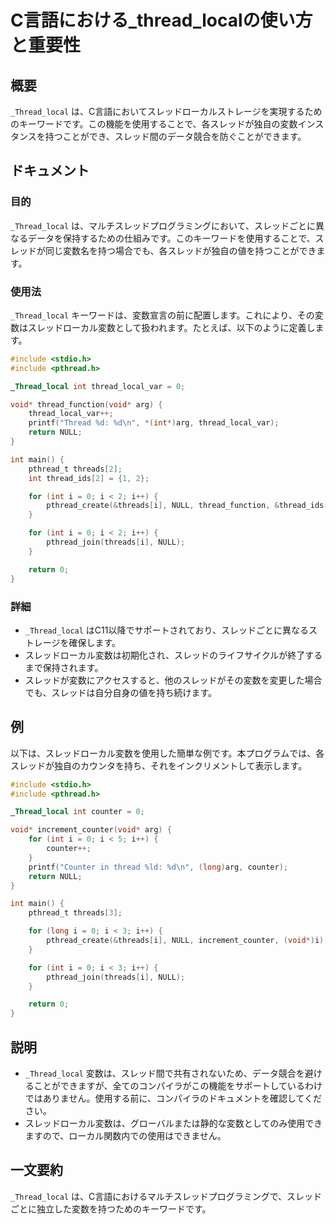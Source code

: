 <!--
Meta Description: # C言語における_thread_localの使い方と重要性 ## 概要 `_Thread_local` は、C言語においてスレッドローカルストレージを実現するためのキーワードです。この機能を使用することで、各スレッドが独自の変数インスタンスを持つことができ、スレッド間のデータ競合を防ぐことができま...
Meta Keywords: int, _thread_local, null, threads, void
-->

# C言語における_thread_localの使い方と重要性

## 概要
`_Thread_local` は、C言語においてスレッドローカルストレージを実現するためのキーワードです。この機能を使用することで、各スレッドが独自の変数インスタンスを持つことができ、スレッド間のデータ競合を防ぐことができます。

## ドキュメント
### 目的
`_Thread_local` は、マルチスレッドプログラミングにおいて、スレッドごとに異なるデータを保持するための仕組みです。このキーワードを使用することで、スレッドが同じ変数名を持つ場合でも、各スレッドが独自の値を持つことができます。

### 使用法
`_Thread_local` キーワードは、変数宣言の前に配置します。これにより、その変数はスレッドローカル変数として扱われます。たとえば、以下のように定義します。

```c
#include <stdio.h>
#include <pthread.h>

_Thread_local int thread_local_var = 0;

void* thread_function(void* arg) {
    thread_local_var++;
    printf("Thread %d: %d\n", *(int*)arg, thread_local_var);
    return NULL;
}

int main() {
    pthread_t threads[2];
    int thread_ids[2] = {1, 2};

    for (int i = 0; i < 2; i++) {
        pthread_create(&threads[i], NULL, thread_function, &thread_ids[i]);
    }

    for (int i = 0; i < 2; i++) {
        pthread_join(threads[i], NULL);
    }

    return 0;
}
```

### 詳細
- `_Thread_local` はC11以降でサポートされており、スレッドごとに異なるストレージを確保します。
- スレッドローカル変数は初期化され、スレッドのライフサイクルが終了するまで保持されます。
- スレッドが変数にアクセスすると、他のスレッドがその変数を変更した場合でも、スレッドは自分自身の値を持ち続けます。

## 例
以下は、スレッドローカル変数を使用した簡単な例です。本プログラムでは、各スレッドが独自のカウンタを持ち、それをインクリメントして表示します。

```c
#include <stdio.h>
#include <pthread.h>

_Thread_local int counter = 0;

void* increment_counter(void* arg) {
    for (int i = 0; i < 5; i++) {
        counter++;
    }
    printf("Counter in thread %ld: %d\n", (long)arg, counter);
    return NULL;
}

int main() {
    pthread_t threads[3];

    for (long i = 0; i < 3; i++) {
        pthread_create(&threads[i], NULL, increment_counter, (void*)i);
    }

    for (int i = 0; i < 3; i++) {
        pthread_join(threads[i], NULL);
    }

    return 0;
}
```

## 説明
- `_Thread_local` 変数は、スレッド間で共有されないため、データ競合を避けることができますが、全てのコンパイラがこの機能をサポートしているわけではありません。使用する前に、コンパイラのドキュメントを確認してください。
- スレッドローカル変数は、グローバルまたは静的な変数としてのみ使用できますので、ローカル関数内での使用はできません。

## 一文要約
`_Thread_local` は、C言語におけるマルチスレッドプログラミングで、スレッドごとに独立した変数を持つためのキーワードです。